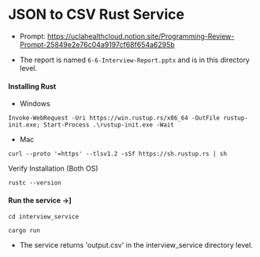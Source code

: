 # JSON to CSV Rust Service 

+ Prompt: https://uclahealthcloud.notion.site/Programming-Review-Prompt-25849e2e76c04a9197cf68f654a6295b

+ The report is named `6-6-Interview-Report.pptx` and is in this directory level.

#### Installing Rust 

+ Windows

```Invoke-WebRequest -Uri https://win.rustup.rs/x86_64 -OutFile rustup-init.exe; Start-Process .\rustup-init.exe -Wait```

+ Mac

```curl --proto '=https' --tlsv1.2 -sSf https://sh.rustup.rs | sh```

Verify Installation (Both OS)

```rustc --version```

#### Run the service ->]

```cd interview_service```

```cargo run```

+ The service returns 'output.csv' in the interview_service directory level.
